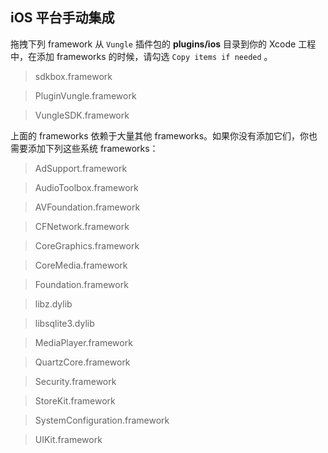 ## iOS 平台手动集成
拖拽下列 framework 从 `Vungle` 插件包的 __plugins/ios__ 目录到你的 Xcode 工程中，在添加 frameworks 的时候，请勾选 `Copy items if needed` 。

> sdkbox.framework

> PluginVungle.framework

> VungleSDK.framework

上面的 frameworks 依赖于大量其他 frameworks。如果你没有添加它们，你也需要添加下列这些系统 frameworks：

> AdSupport.framework

> AudioToolbox.framework

> AVFoundation.framework

> CFNetwork.framework

> CoreGraphics.framework

> CoreMedia.framework

> Foundation.framework

> libz.dylib

> libsqlite3.dylib

> MediaPlayer.framework

> QuartzCore.framework

> Security.framework

> StoreKit.framework

> SystemConfiguration.framework

> UIKit.framework

